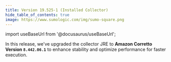 ```yaml
---
title: Version 19.525-1 (Installed Collector)
hide_table_of_contents: true
image: https://www.sumologic.com/img/sumo-square.png
---
```


import useBaseUrl from '@docusaurus/useBaseUrl';

In this release, we've upgraded the collector JRE to **Amazon Corretto Version `8.442.06.1`** to enhance stability and optimize performance for faster execution.

